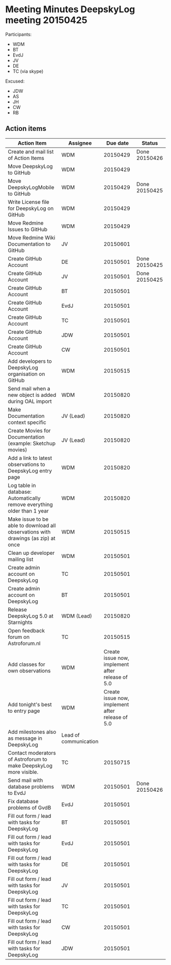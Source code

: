 # Meeting Minutes DeepskyLog meeting 20150425

Participants:
+ WDM
+ BT
+ EvdJ
+ JV
+ DE
+ TC (via skype)

Excused: 
+ JDW
+ AS
+ JH
+ CW
+ RB

## Action items

| Action Item | Assignee | Due date | Status |
| ----------- | -------- | -------- | ------ |
| Create and mail list of Action Items | WDM | 20150429 | Done 20150426 |
| Move DeepskyLog to GitHub | WDM | 20150429 |  |
| Move DeepskyLogMobile to GitHub | WDM | 20150429 | Done 20150425 |
| Write License file for DeepskyLog on GitHub | WDM | 20150429 | |
| Move Redmine Issues to GitHub | WDM | 20150429 | |
| Move Redmine Wiki Documentation to GitHub | JV | 20150601 | |
| Create GitHub Account | DE | 20150501 | Done 20150425 |
| Create GitHub Account | JV | 20150501 | Done 20150425 |
| Create GitHub Account | BT | 20150501 | |
| Create GitHub Account | EvdJ | 20150501 | |
| Create GitHub Account | TC | 20150501 | |
| Create GitHub Account | JDW | 20150501 | |
| Create GitHub Account | CW | 20150501 | |
| Add developers to DeepskyLog organisation on GitHub | WDM | 20150515 | |
| Send mail when a new object is added during OAL import | WDM | 20150820 | |
| Make Documentation context specific | JV (Lead) | 20150820 | |
| Create Movies for Documentation (example: Sketchup movies) | JV (Lead) | 20150820 | |
| Add a link to latest observations to DeepskyLog entry page | WDM | 20150820 | |
| Log table in database: Automatically remove everything older than 1 year | WDM | 20150820 | |
| Make issue to be able to download all observations with drawings (as zip) at once | WDM | 20150515 | |
| Clean up developer mailing list | WDM | 20150501 | |
| Create admin account on DeepskyLog | TC | 20150501 | |
| Create admin account on DeepskyLog | BT | 20150501 | |
| Release DeepskyLog 5.0 at Starnights | WDM (Lead) | 20150820 | |
| Open feedback forum on Astroforum.nl | TC | 20150515 | |
| Add classes for own observations | WDM | Create issue now, implement after release of 5.0 | |
| Add tonight's best to entry page | WDM | Create issue now, implement after release of 5.0 | |
| Add milestones also as message in DeepskyLog | Lead of communication | | |
| Contact moderators of Astroforum to make DeepskyLog more visible. | TC | 20150715 | |
| Send mail with database problems to EvdJ | WDM | 20150501 | Done 20150426 |
| Fix database problems of GvdB | EvdJ | 20150501 | |
| Fill out form / lead with tasks for DeepskyLog | BT | 20150501 | |
| Fill out form / lead with tasks for DeepskyLog | EvdJ | 20150501 | |
| Fill out form / lead with tasks for DeepskyLog | DE | 20150501 | |
| Fill out form / lead with tasks for DeepskyLog | JV | 20150501 | |
| Fill out form / lead with tasks for DeepskyLog | TC | 20150501 | |
| Fill out form / lead with tasks for DeepskyLog | CW | 20150501 | |
| Fill out form / lead with tasks for DeepskyLog | JDW | 20150501 | |
